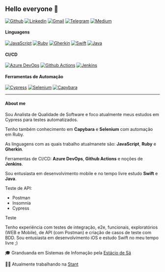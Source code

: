 ## Hello everyone :wave:
 
[![Github](https://img.shields.io/badge/-Github-595D60?style=flat-square&logo=Github&logoColor=white&link=https://github.com/nayaraquino/)](https://github.com/nayaraquino/)
[![Linkedin](https://img.shields.io/badge/-LinkedIn-595D60?style=flat-square&logo=Linkedin&logoColor=white&link=https://www.linkedin.com/in/nayaraquino//)](https://www.linkedin.com/in/nayaraquino/)
[![Gmail](https://img.shields.io/badge/-Gmail-595D60?style=flat-square&logo=Gmail&logoColor=white&link=mailto:nayaraquino7@gmail.com/)](mailto:nayaraquino7@gmail.com/)
[![Telegram](https://img.shields.io/badge/Telegram-595D60?style=flat-square&logo=Telegram&logoColor=white&link=https://t.me/nayaraquino)](https://t.me/nayaraquino)
[![Medium](https://img.shields.io/badge/Medium-595D60?style=flat-square&logo=Medium&logoColor=white&link=https://nayaraquino.medium.com/)](https://nayaraquino.medium.com/)


#### Linguagens
[![JavaScript](https://img.shields.io/badge/-JavaScipt-595D60?style=flat-square&logo=JavaScript&logoColor=white&link=https://github.com/nayaraquino/)](https://github.com/nayaraquino/)
[![Ruby](https://img.shields.io/badge/-Ruby-595D60?style=flat-square&logo=Ruby&logoColor=white&link=https://github.com/nayaraquino/)](https://github.com/nayaraquino/)
[![Gherkin](https://img.shields.io/badge/-Gherkin-595D60?style=flat-square&logo=Gherkin&logoColor=white&link=https://github.com/nayaraquino/)](https://github.com/nayaraquino/)
[![Swift](https://img.shields.io/badge/-Swift-595D60?style=flat-square&logo=Swift&logoColor=white&link=https://github.com/nayaraquino/)](https://github.com/nayaraquino/)
[![Java](https://img.shields.io/badge/-Java-595D60?style=flat-square&logo=Java&logoColor=white&link=https://github.com/nayaraquino/)](https://github.com/nayaraquino/)

#### CI/CD
[![Azure DevOps](https://img.shields.io/badge/-AzureDevOps-595D60?style=flat-square&logo=AzureDevOps&logoColor=white&link=https://github.com/nayaraquino/)](https://github.com/nayaraquino/)
[![Github Actions](https://img.shields.io/badge/-GithubActions-595D60?style=flat-square&logo=GithubActions&logoColor=white&link=https://github.com/nayaraquino/)](https://github.com/nayaraquino/)
[![Jenkins](https://img.shields.io/badge/-Jenkins-595D60?style=flat-square&logo=Jenkins&logoColor=white&link=https://github.com/nayaraquino/)](https://github.com/nayaraquino/)


#### Ferramentas de Automação
[![Cypress](https://img.shields.io/badge/-Cypress-595D60?style=flat-square&logo=Cypress&logoColor=white&link=https://github.com/nayaraquino/)](https://github.com/nayaraquino/)
[![Selenium](https://img.shields.io/badge/-Selenium-595D60?style=flat-square&logo=Selenium&logoColor=white&link=https://github.com/nayaraquino/)](https://github.com/nayaraquino/)
[![Capybara](https://img.shields.io/badge/-Capybara-595D60?style=flat-square&logo=Capybara&logoColor=white&link=https://github.com/nayaraquino/)](https://github.com/nayaraquino/)

---
#### About me

Sou Analista de Qualidade de Software e foco atualmente meus estudos em Cypress para testes automatizados.

Tenho também conhecimento em **Capybara** e **Selenium** com automação em Ruby.

As linguagens com as quais trabalho atualmanete são: **JavaScript**, **Ruby** e **Gherkin**.

Ferramentas de CI/CD: **Azure DevOps**, **Github Actions** e noções de **Jenkins**.

Sou entusiasta em desenvolvimento mobile e no tempo livre estudo **Swift** e **Java**.


Teste de API:
- Postman
- Insomnia
- Cypress

Teste

Tenho experiência com testes de integração, e2e, funcionais, exploratórios (WEB e Mobile), de API (com Postman) e criação de casos de teste com BDD.
Sou entusiasta em desenvolvimento iOS e estudo Swift no meu tempo livre ;)

:mortar_board:  Granduanda em Sistemas de Infomação pela [Estácio de Sá](https://estacio.br)

:woman_technologist:  Atualmente trabalhando na [Stant](https://github.com/stantmob)


<!--
[![Nayara Github Status](https://github-readme-stats.vercel.app/api?username=nayaraquino&theme=blue-green)](https://github.com/nayaraquino/github-readme-stats)
<!--
**nayaraquino/nayaraquino** is a ✨ _special_ ✨ repository because its `README.md` (this file) appears on your GitHub profile.
